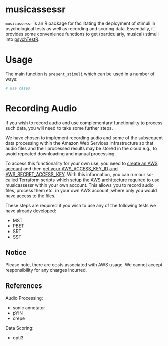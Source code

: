 # musicassessr

`musicassessr` is an R package for facilitating the deployment of stimuli in psychological tests as well as recording and scoring data. Essentially, it provides some convenience functions to get (particularly, musical) stimuli into [psychTestR](https://pmcharrison.github.io/psychTestR/).

# Usage

The main function is `present_stimuli` which can be used in a number of ways:

``` r
# use cases
```

# Recording Audio

If you wish to record audio and use complementary functionality to process such data, you will need to take some further steps.

We have chosen to implement recording audio and some of the subsequent data processing within the Amazon Web Services infrastructure so that audio files and their processed results may be stored in the cloud e.g., to avoid repeated downloading and manual processing.

To access this functionality for your own use, you need to [create an AWS account](https://aws.amazon.com/resources/create-account/) and then [get your AWS_ACCESS_KEY_ID and AWS_SECRET_ACCESS_KEY](https://docs.aws.amazon.com/sdk-for-javascript/v2/developer-guide/getting-your-credentials.html). With this information, you can run our so-called Terraform scripts which setup the AWS architecture required to use musicassessr within your own account. This allows you to record audio files, process them etc. in your own AWS account, where only you would have access to the files.

These steps are required if you wish to use any of the following tests we have already developed:

- MST
- PBET
- SRT
- SST

## Notice

Please note, there are costs associated with AWS usage. We cannot accept responsibility for any charges incurred.

## References

Audio Processing:
- sonic annotator
- pYIN
- crepe

Data Scoring:
- opti3

